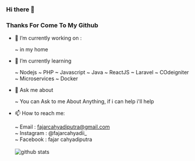 ### Hi there 👋

   ### Thanks For Come To My Github

- 🔭 I’m currently working on : 

   ~ in my home
   
- 🌱 I’m currently learning 

   ~ Nodejs
   ~ PHP
   ~ Javascript
   ~ Java
   ~ ReactJS
   ~ Laravel
   ~ COdeigniter
   ~ Microservices
   ~ Docker
   
- 💬 Ask me about

  ~ You can Ask to me About Anything, if i can help i'll help
  
- 📫 How to reach me:

  ~ Email     : fajarcahyadiputra@gmail.com <br/>
  ~ Instagram : @fajarcahyadii_ <br/>
  ~ Facebook  : fajar cahyadiputra <br/>
  <br/>
  ![github stats](https://github-readme-stats.vercel.app/api?username=fajarcahyadiputra&show_icons=true)
